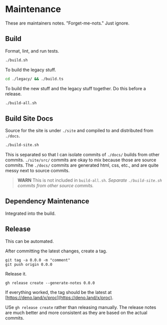 # Maintenance

These are maintainers notes. "Forget-me-nots." Just ignore.

## Build

Format, lint, and run tests.

```sh
./build.sh
```

To build the legacy stuff.

```sh
cd ./legacy/ && ./build.ts
```

To build the new stuff and the legacy stuff together. Do this before a release.

```sh
./build-all.sh
```

## Build Site Docs

Source for the site is under `./site` and compiled to and distributed from
`./docs`.

```sh
./build-site.sh
```

This is separated so that I can isolate commits of `./docs/` builds from other
commits. `./site/src/` commits are okay to mix because those are source commits.
The `./docs/` commits are generated html, css, etc., and are quite messy next to
source commits.

> **WARN** This is not included in `build-all.sh`. _Separate `./build-site.sh`
> commits from other source commits._

## Dependency Maintenance

Integrated into the build.

## Release

This can be automated.

After committing the latest changes, create a tag.

```shell
git tag -a 0.0.0 -m "comment"
git push origin 0.0.0
```

Release it.

```shell
gh release create --generate-notes 0.0.0
```

If everything worked, the tag should be the latest at
[https://deno.land/x/proc](https://deno.land/x/proc).

USe `gh release create` rather than releasing manually. The release notes are
much better and more consistent as they are based on the actual commits.
